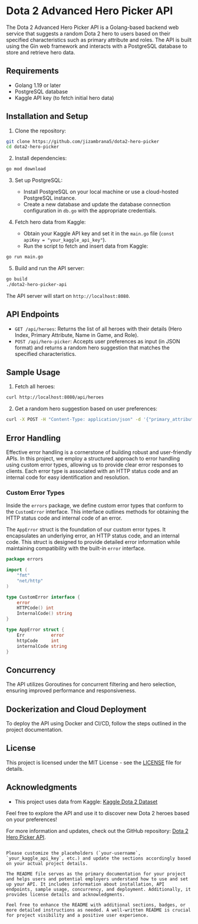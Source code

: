 # Dota 2 Advanced Hero Picker API

The Dota 2 Advanced Hero Picker API is a Golang-based backend web service that suggests a random Dota 2 hero to users based on their specified characteristics such as primary attribute and roles. The API is built using the Gin web framework and interacts with a PostgreSQL database to store and retrieve hero data.

## Requirements

- Golang 1.19 or later
- PostgreSQL database
- Kaggle API key (to fetch initial hero data)

## Installation and Setup

1. Clone the repository:

```bash
git clone https://github.com/jizambrana5/dota2-hero-picker
cd dota2-hero-picker
```

2. Install dependencies:

```bash
go mod download
```

3. Set up PostgreSQL:

    - Install PostgreSQL on your local machine or use a cloud-hosted PostgreSQL instance.
    - Create a new database and update the database connection configuration in `db.go` with the appropriate credentials.

4. Fetch hero data from Kaggle:

    - Obtain your Kaggle API key and set it in the `main.go` file (`const apiKey = "your_kaggle_api_key"`).
    - Run the script to fetch and insert data from Kaggle:

```bash
go run main.go
```

5. Build and run the API server:

```bash
go build
./dota2-hero-picker-api
```

The API server will start on `http://localhost:8080`.

## API Endpoints

- `GET /api/heroes`: Returns the list of all heroes with their details (Hero Index, Primary Attribute, Name in Game, and Role).
- `POST /api/hero-picker`: Accepts user preferences as input (in JSON format) and returns a random hero suggestion that matches the specified characteristics.

## Sample Usage

1. Fetch all heroes:

```bash
curl http://localhost:8080/api/heroes
```

2. Get a random hero suggestion based on user preferences:

```bash
curl -X POST -H "Content-Type: application/json" -d '{"primary_attribute": "agi", "roles": ["Carry", "Disabler"]}' http://localhost:8080/api/hero-picker
```

## Error Handling

Effective error handling is a cornerstone of building robust and user-friendly APIs. In this project, we employ a structured approach to error handling using custom error types, allowing us to provide clear error responses to clients. Each error type is associated with an HTTP status code and an internal code for easy identification and resolution.

### Custom Error Types

Inside the `errors` package, we define custom error types that conform to the `CustomError` interface. This interface outlines methods for obtaining the HTTP status code and internal code of an error.

The `AppError` struct is the foundation of our custom error types. It encapsulates an underlying error, an HTTP status code, and an internal code. This struct is designed to provide detailed error information while maintaining compatibility with the built-in `error` interface.

```go
package errors

import (
    "fmt"
    "net/http"
)

type CustomError interface {
    error
    HTTPCode() int
    InternalCode() string
}

type AppError struct {
    Err          error
    httpCode     int
    internalCode string
}
```


## Concurrency

The API utilizes Goroutines for concurrent filtering and hero selection, ensuring improved performance and responsiveness.

## Dockerization and Cloud Deployment

To deploy the API using Docker and CI/CD, follow the steps outlined in the project documentation.

## License

This project is licensed under the MIT License - see the [LICENSE](LICENSE) file for details.

## Acknowledgments

- This project uses data from Kaggle: [Kaggle Dota 2 Dataset](https://www.kaggle.com/some/dataset/url)

Feel free to explore the API and use it to discover new Dota 2 heroes based on your preferences!

For more information and updates, check out the GitHub repository: [Dota 2 Hero Picker API](https://github.com/your-username/dota2-hero-picker-api).
```

Please customize the placeholders (`your-username`, `your_kaggle_api_key`, etc.) and update the sections accordingly based on your actual project details.

The README file serves as the primary documentation for your project and helps users and potential employers understand how to use and set up your API. It includes information about installation, API endpoints, sample usage, concurrency, and deployment. Additionally, it provides license details and acknowledgments.

Feel free to enhance the README with additional sections, badges, or more detailed instructions as needed. A well-written README is crucial for project visibility and a positive user experience.